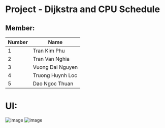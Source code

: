 # Project - Dijkstra and CPU Schedule

## Member:

| Number |Name            |
|--------|----------------|
| 1      |Tran Kim Phu    |
| 2      |Tran Van Nghia  |
| 3      |Vuong Dai Nguyen|
| 4      |Truong Huynh Loc|
| 5      |Dao Ngoc Thuan  |

# UI:
![image](https://user-images.githubusercontent.com/92071209/200804633-9e43e5a3-cb8c-4a08-ae01-81c6773c88ea.png)
![image](https://user-images.githubusercontent.com/92071209/200804785-2841c7d0-3013-4962-b8a2-0943c4b506c1.png)

